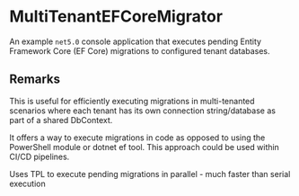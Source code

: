 # MultiTenantEFCoreMigrator
An example ```net5.0``` console application that executes pending Entity Framework Core (EF Core) migrations to configured tenant databases.

## Remarks
This is useful for efficiently executing migrations in multi-tenanted scenarios where each tenant has its own connection string/database as part of a shared DbContext.

It offers a way to execute migrations in code as opposed to using the PowerShell module or dotnet ef tool. This approach could be used within CI/CD pipelines.

Uses TPL to execute pending migrations in parallel - much faster than serial execution